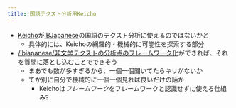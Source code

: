 ```yaml
---
title: 国語テクスト分析用Keicho
---
```


* [Keicho](Keicho.md)が[IBJapanese](IBJapanese.md)の国語のテクスト分析に使えるのではないかと
  * 具体的には、Keichoの網羅的・機械的に可能性を探索する部分
* [/ibjapanese/非文学テクストの分析点のフレームワーク化](https://scrapbox.io/ibjapanese/非文学テクストの分析点のフレームワーク化)ができれば、それを質問に落とし込むことでできそう
  * まあでも数が多すぎるから、一個一個聞いてたらキリがないか
  * てか別に自分で機械的に一個一個見れば良いだけの話か
    * Keichoは*フレームワーク*をフレームワークと認識せずに使える仕組み?
